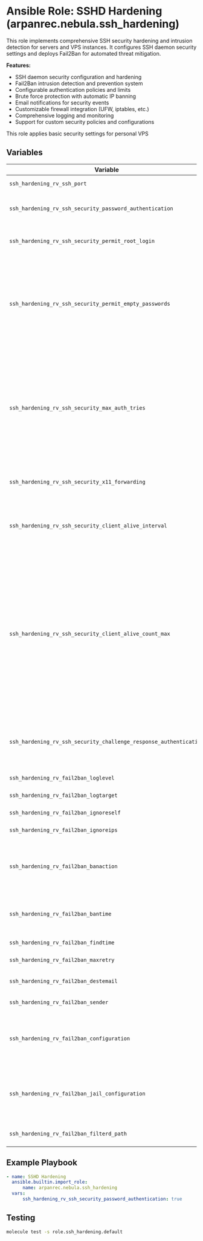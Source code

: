 # Ansible Role: SSHD Hardening (arpanrec.nebula.ssh_hardening)

This role implements comprehensive SSH security hardening and intrusion detection for servers and VPS instances. It configures SSH daemon security settings and deploys Fail2Ban for automated threat mitigation.

**Features:**

- SSH daemon security configuration and hardening
- Fail2Ban intrusion detection and prevention system
- Configurable authentication policies and limits
- Brute force protection with automatic IP banning
- Email notifications for security events
- Customizable firewall integration (UFW, iptables, etc.)
- Comprehensive logging and monitoring
- Support for custom security policies and configurations

This role applies basic security settings for personal VPS

## Variables

| Variable | Type | Required | Default | Description |
|----------|------|----------|---------|-------------|
| `ssh_hardening_rv_ssh_port` | `int` | `false` | `22` | SSHD Server port. |
| `ssh_hardening_rv_ssh_security_password_authentication` | `boolean` | `false` | `false` | To disable tunneled clear text passwords. |
| `ssh_hardening_rv_ssh_security_permit_root_login` | `boolean` | `false` | `false` | Specifies whether root can log in using ssh. |
| `ssh_hardening_rv_ssh_security_permit_empty_passwords` | `boolean` | `false` | `false` | When password authentication is allowed, it specifies whether the server allows login to accounts with empty password strings. |
| `ssh_hardening_rv_ssh_security_max_auth_tries` | `int` | `false` | `3` | Specifies the maximum number of authentication attempts permitted per connection. Once the number of failures reaches half this value, additional failures are logged. |
| `ssh_hardening_rv_ssh_security_x11_forwarding` | `boolean` | `false` | `false` | Specifies whether X11 forwarding is permitted. |
| `ssh_hardening_rv_ssh_security_client_alive_interval` | `int` | `false` | `60` | Sets a timeout interval in seconds after which if no data has been received from the client. |
| `ssh_hardening_rv_ssh_security_client_alive_count_max` | `int` | `false` | `3` | Sets the number of client alive messages which may be sent without sshd(8) receiving any messages back from the client. If this threshold is reached while client alive messages are being sent, sshd will disconnect the client, terminating the session. |
| `ssh_hardening_rv_ssh_security_challenge_response_authentication` | `bool` | `false` | `false` | Challenge-response passwords (beware issues with some PAM modules and threads) |
| `ssh_hardening_rv_fail2ban_loglevel` | `string` | `false` | `INFO` | Log level in fail2ban |
| `ssh_hardening_rv_fail2ban_logtarget` | `string` | `false` | `/var/log/fail2ban.log` | Log target in fail2ban |
| `ssh_hardening_rv_fail2ban_ignoreself` | `boolean` | `false` | `true` | Ignore self in fail2ban |
| `ssh_hardening_rv_fail2ban_ignoreips` | `list` | `false` | `["127.0.0.1/8 ::1"]` | Ignore IPs in fail2ban |
| `ssh_hardening_rv_fail2ban_banaction` | `string` | `false` | `ufw` | Ban action in fail2ban, like iptables-multiport, iptables-allports, ufw, shorewall, etc. |
| `ssh_hardening_rv_fail2ban_bantime` | `int` | `false` | `86400` | Ban time in fail2ban. For permanent ban, set it to -1 |
| `ssh_hardening_rv_fail2ban_findtime` | `int` | `false` | `600` | Find time in fail2ban |
| `ssh_hardening_rv_fail2ban_maxretry` | `int` | `false` | `5` | Max retry in fail2ban |
| `ssh_hardening_rv_fail2ban_destemail` | `string` | `false` | `root@localhost` | Destination email in fail2ban |
| `ssh_hardening_rv_fail2ban_sender` | `string` | `false` | `root@{{ ansible_fqdn }}` | Sender email in fail2ban |
| `ssh_hardening_rv_fail2ban_configuration` | `list` | `false` | `[]` | Fail2ban configuration. Example: `[{option: "loglevel", value: "INFO", section: "Definition"}]` |
| `ssh_hardening_rv_fail2ban_jail_configuration` | `list` | `false` | `[]` | Fail2ban jail configuration. Example: `[{option: "ignoreself", value: "true", section: "DEFAULT"}]` |
| `ssh_hardening_rv_fail2ban_filterd_path` | `string` | `false` | - | From where to copy the filterd files |
  
## Example Playbook

```yaml
- name: SSHD Hardening
  ansible.builtin.import_role:
      name: arpanrec.nebula.ssh_hardening
  vars:
      ssh_hardening_rv_ssh_security_password_authentication: true
```

## Testing

```bash
molecule test -s role.ssh_hardening.default
```
